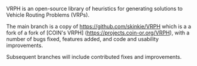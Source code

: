 VRPH is an open-source library of heuristics for generating solutions to Vehicle Routing Problems (VRPs).

The main branch is a copy of https://github.com/skinkie/VRPH which is a a fork of a fork of [COIN's VRPH] (https://projects.coin-or.org/VRPH), with a number of bugs fixed, features added, and code and usability improvements.

Subsequent branches will include contributed fixes and improvements.
